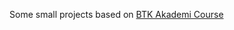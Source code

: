 Some small projects based on [BTK Akademi Course](https://www.btkakademi.gov.tr/portal/course/pl-sql-oracle-veritabani-programlama-21092) 
